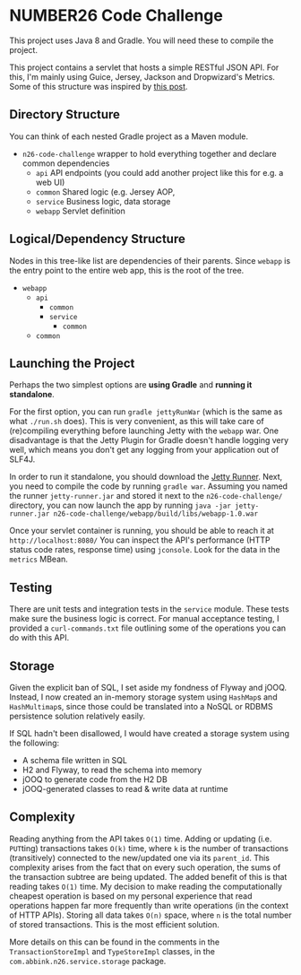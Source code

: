 # NUMBER26 Code Challenge
This project uses Java 8 and Gradle. You will need these to compile the project.

This project contains a servlet that hosts a simple RESTful JSON API. For this, I'm mainly using Guice, Jersey, Jackson and Dropwizard's Metrics. Some of this structure was inspired by [this post][1].

## Directory Structure
You can think of each nested Gradle project as a Maven module.

* `n26-code-challenge` wrapper to hold everything together and declare common dependencies
  * `api` API endpoints (you could add another project like this for e.g. a web UI)
  * `common` Shared logic (e.g. Jersey AOP, 
  * `service` Business logic, data storage
  * `webapp` Servlet definition

## Logical/Dependency Structure
Nodes in this tree-like list are dependencies of their parents. Since `webapp` is the entry point to the entire web app, this is the root of the tree.

* `webapp`
  * `api`
    * `common`
    * `service`
      * `common`
  * `common`

## Launching the Project
Perhaps the two simplest options are **using Gradle** and **running it standalone**.

For the first option, you can run `gradle jettyRunWar` (which is the same as what `./run.sh` does). This is very convenient, as this will take care of (re)compiling everything before launching Jetty with the `webapp` war.
One disadvantage is that the Jetty Plugin for Gradle doesn't handle logging very well, which means you don't get any logging from your application out of SLF4J.

In order to run it standalone, you should download the [Jetty Runner][2]. Next, you need to compile the code by running `gradle war`.
Assuming you named the runner `jetty-runner.jar` and stored it next to the `n26-code-challenge/` directory, you can now launch the app by running `java -jar jetty-runner.jar n26-code-challenge/webapp/build/libs/webapp-1.0.war`

Once your servlet container is running, you should be able to reach it at `http://localhost:8080/`
You can inspect the API's performance (HTTP status code rates, response time) using `jconsole`. Look for the data in the `metrics` MBean.

[1]: http://blog.palominolabs.com/2011/08/15/a-simple-java-web-stack-with-guice-jetty-jersey-and-jackson/
[2]: https://www.eclipse.org/jetty/documentation/current/runner.html

## Testing
There are unit tests and integration tests in the `service` module. These tests make sure the business logic is correct.
For manual acceptance testing, I provided a `curl-commands.txt` file outlining some of the operations you can do with this API.

## Storage
Given the explicit ban of SQL, I set aside my fondness of Flyway and jOOQ. Instead, I now created an in-memory storage system using `HashMap`s and `HashMultimap`s, since those could be translated into a NoSQL or RDBMS persistence solution relatively easily.

If SQL hadn't been disallowed, I would have created a storage system using the following:
* A schema file written in SQL
* H2 and Flyway, to read the schema into memory
* jOOQ to generate code from the H2 DB
* jOOQ-generated classes to read & write data at runtime

## Complexity
Reading anything from the API takes `O(1)` time. Adding or updating (i.e. `PUT`ting) transactions takes `O(k)` time, where `k` is the number of transactions (transitively) connected to the new/updated one via its `parent_id`. This complexity arises from the fact that on every such operation, the sums of the transaction subtree are being updated. The added benefit of this is that reading takes `O(1)` time. My decision to make reading the computationally cheapest operation is based on my personal experience that read operations happen far more frequently than write operations (in the context of HTTP APIs).
Storing all data takes `O(n)` space, where `n` is the total number of stored transactions. This is the most efficient solution.

More details on this can be found in the comments in the `TransactionStoreImpl` and `TypeStoreImpl` classes, in the `com.abbink.n26.service.storage` package.

